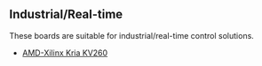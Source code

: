 ## Industrial/Real-time

These boards are suitable for industrial/real-time control solutions.

- [AMD-Xilinx Kria KV260](/boards/AMD-Xilinx/Kria-KV260.md)